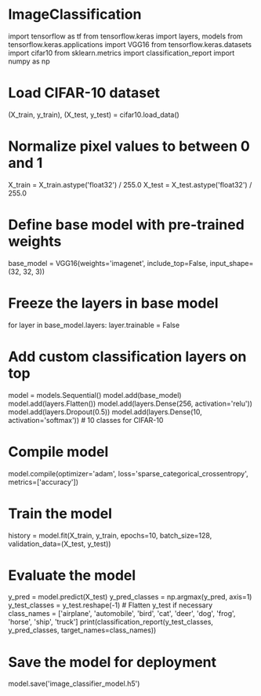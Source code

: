 # ImageClassification
import tensorflow as tf
from tensorflow.keras import layers, models
from tensorflow.keras.applications import VGG16
from tensorflow.keras.datasets import cifar10
from sklearn.metrics import classification_report
import numpy as np

# Load CIFAR-10 dataset
(X_train, y_train), (X_test, y_test) = cifar10.load_data()

# Normalize pixel values to between 0 and 1
X_train = X_train.astype('float32') / 255.0
X_test = X_test.astype('float32') / 255.0

# Define base model with pre-trained weights
base_model = VGG16(weights='imagenet', include_top=False, input_shape=(32, 32, 3))

# Freeze the layers in base model
for layer in base_model.layers:
    layer.trainable = False

# Add custom classification layers on top
model = models.Sequential()
model.add(base_model)
model.add(layers.Flatten())
model.add(layers.Dense(256, activation='relu'))
model.add(layers.Dropout(0.5))
model.add(layers.Dense(10, activation='softmax'))  # 10 classes for CIFAR-10

# Compile model
model.compile(optimizer='adam',
              loss='sparse_categorical_crossentropy',
              metrics=['accuracy'])

# Train the model
history = model.fit(X_train, y_train, epochs=10, batch_size=128, validation_data=(X_test, y_test))

# Evaluate the model
y_pred = model.predict(X_test)
y_pred_classes = np.argmax(y_pred, axis=1)
y_test_classes = y_test.reshape(-1)  # Flatten y_test if necessary
class_names = ['airplane', 'automobile', 'bird', 'cat', 'deer', 'dog', 'frog', 'horse', 'ship', 'truck']
print(classification_report(y_test_classes, y_pred_classes, target_names=class_names))

# Save the model for deployment
model.save('image_classifier_model.h5')

